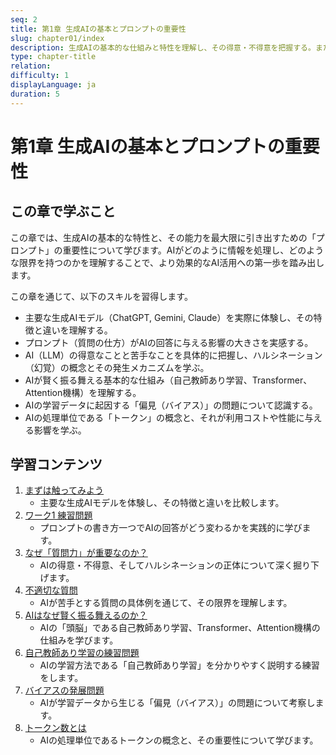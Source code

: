 ```yaml
---
seq: 2
title: 第1章 生成AIの基本とプロンプトの重要性
slug: chapter01/index
description: 生成AIの基本的な仕組みと特性を理解し、その得意・不得意を把握する。また、効果的なプロンプトの基礎を学ぶ。
type: chapter-title
relation: 
difficulty: 1
displayLanguage: ja
duration: 5
---
```


# 第1章 生成AIの基本とプロンプトの重要性

## この章で学ぶこと
この章では、生成AIの基本的な特性と、その能力を最大限に引き出すための「プロンプト」の重要性について学びます。AIがどのように情報を処理し、どのような限界を持つのかを理解することで、より効果的なAI活用への第一歩を踏み出します。

この章を通じて、以下のスキルを習得します。

- 主要な生成AIモデル（ChatGPT, Gemini, Claude）を実際に体験し、その特徴と違いを理解する。
- プロンプト（質問の仕方）がAIの回答に与える影響の大きさを実感する。
- AI（LLM）の得意なことと苦手なことを具体的に把握し、ハルシネーション（幻覚）の概念とその発生メカニズムを学ぶ。
- AIが賢く振る舞える基本的な仕組み（自己教師あり学習、Transformer、Attention機構）を理解する。
- AIの学習データに起因する「偏見（バイアス）」の問題について認識する。
- AIの処理単位である「トークン」の概念と、それが利用コストや性能に与える影響を学ぶ。

## 学習コンテンツ

1.  [まずは触ってみよう](work01)
    - 主要な生成AIモデルを体験し、その特徴と違いを比較します。
2.  [ワーク1 練習問題](work02)
    - プロンプトの書き方一つでAIの回答がどう変わるかを実践的に学びます。
3.  [なぜ「質問力」が重要なのか？](work03)
    - AIの得意・不得意、そしてハルシネーションの正体について深く掘り下げます。
4.  [不適切な質問](work04)
    - AIが苦手とする質問の具体例を通じて、その限界を理解します。
5.  [AIはなぜ賢く振る舞えるのか？](work05)
    - AIの「頭脳」である自己教師あり学習、Transformer、Attention機構の仕組みを学びます。
6.  [自己教師あり学習の練習問題](work06)
    - AIの学習方法である「自己教師あり学習」を分かりやすく説明する練習をします。
7.  [バイアスの発展問題](work07)
    - AIが学習データから生じる「偏見（バイアス）」の問題について考察します。
8.  [トークン数とは](work08)
    - AIの処理単位であるトークンの概念と、その重要性について学びます。


